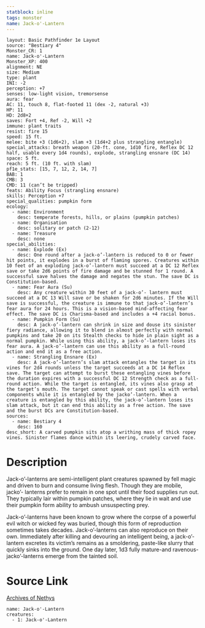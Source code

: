```yaml
---
statblock: inline
tags: monster
name: Jack-o'-Lantern
---
```

```statblock
layout: Basic Pathfinder 1e Layout
source: "Bestiary 4"
Monster_CR: 1
name: Jack-o'-Lantern
Monster_XP: 400
alignment: NE
size: Medium
type: plant
INI: -2
perception: +7
senses: low-light vision, tremorsense
aura: fear
AC: 11, touch 8, flat-footed 11 (dex -2, natural +3)
HP: 11
HD: 2d8+2
saves: Fort +4, Ref -2, Will +2
immune: plant traits
resist: fire 15
speed: 15 ft.
melee: bite +3 (1d6+2), slam +3 (1d4+2 plus strangling entangle)
special_attacks: breath weapon (20-ft. cone, 1d10 fire, Reflex DC 12 half, usable every 1d4 rounds), explode, strangling ensnare (DC 14)
space: 5 ft.
reach: 5 ft. (10 ft. with slam)
pf1e_stats: [15, 7, 12, 2, 14, 7]
BAB: 1
CMB: 3
CMD: 11 (can’t be tripped)
feats: Ability Focus (strangling ensnare)
skills: Perception +7
special_qualities: pumpkin form
ecology:
  - name: Environment
    desc: temperate forests, hills, or plains (pumpkin patches)
  - name: Organisation
    desc: solitary or patch (2-12)
  - name: Treasure
    desc: none
special_abilities:
  - name: Explode (Ex)
    desc: One round after a jack-o’-lantern is reduced to 0 or fewer hit points, it explodes in a burst of flaming spores. Creatures within 10 feet of an exploding jack-o’-lantern must succeed at a DC 12 Reflex save or take 2d6 points of fire damage and be stunned for 1 round. A successful save halves the damage and negates the stun. The save DC is Constitution-based.
  - name: Fear Aura (Su)
    desc: Any creature within 30 feet of a jack-o’- lantern must succeed at a DC 13 Will save or be shaken for 2d6 minutes. If the Will save is successful, the creature is immune to that jack-o’-lantern’s fear aura for 24 hours. This is a vision-based mind-affecting fear effect. The save DC is Charisma-based and includes a +4 racial bonus.
  - name: Pumpkin Form (Su)
    desc: A jack-o’-lantern can shrink in size and douse its sinister fiery radiance, allowing it to blend in almost perfectly with normal pumpkins and take 20 on its Stealth checks to hide in plain sight as a normal pumpkin. While using this ability, a jack-o’-lantern loses its fear aura. A jack-o’-lantern can use this ability as a full-round action and end it as a free action.
  - name: Strangling Ensnare (Ex)
    desc: A jack-o’-lantern’s slam attack entangles the target in its vines for 2d4 rounds unless the target succeeds at a DC 14 Reflex save. The target can attempt to burst these entangling vines before the duration expires with a successful DC 12 Strength check as a full-round action. While the target is entangled, its vines also grasp at the target’s mouth. The target cannot speak or cast spells with verbal components while it is entangled by the jacko’-lantern. When a creature is entangled by this ability, the jack-o’-lantern loses its slam attack, but it can end this ability as a free action. The save and the burst DCs are Constitution-based.
sources:
  - name: Bestiary 4
    desc: 160
desc_short: A carved pumpkin sits atop a writhing mass of thick ropey vines. Sinister flames dance within its leering, crudely carved face.
```
# Description
Jack-o’-lanterns are semi-intelligent plant creatures spawned by fell magic and driven to burn and consume living flesh. Though they are mobile, jacko’- lanterns prefer to remain in one spot until their food supplies run out. They typically lair within pumpkin patches, where they lie in wait and use their pumpkin form ability to ambush unsuspecting prey.

Jack-o’-lanterns have been known to grow where the corpse of a powerful evil witch or wicked fey was buried, though this form of reproduction sometimes takes decades. Jack-o’-lanterns can also reproduce on their own. Immediately after killing and devouring an intelligent being, a jack-o’-lantern excretes its victim’s remains as a smoldering, paste-like slurry that quickly sinks into the ground. One day later, 1d3 fully mature-and ravenous-jacko’-lanterns emerge from the tainted soil.
# Source Link
[Archives of Nethys](https://aonprd.com/MonsterDisplay.aspx?ItemName=Jack-o%27-Lantern)
```encounter-table
name: Jack-o'-Lantern
creatures:
  - 1: Jack-o'-Lantern
```
